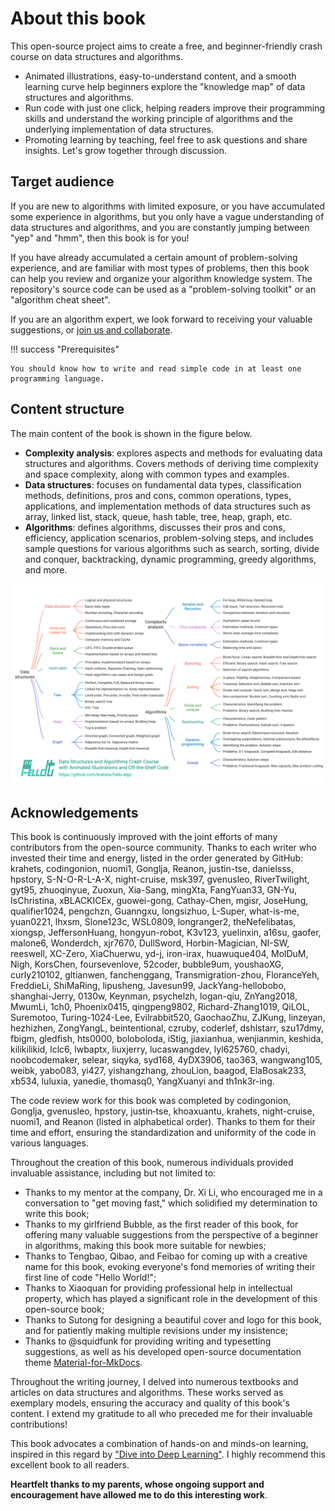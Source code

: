 # About this book

This open-source project aims to create a free, and beginner-friendly crash course on data structures and algorithms.

- Animated illustrations, easy-to-understand content, and a smooth learning curve help beginners explore the "knowledge map" of data structures and algorithms.
- Run code with just one click, helping readers improve their programming skills and understand the working principle of algorithms and the underlying implementation of data structures.
- Promoting learning by teaching, feel free to ask questions and share insights. Let's grow together through discussion.

## Target audience

If you are new to algorithms with limited exposure, or you have accumulated some experience in algorithms, but you only have a vague understanding of data structures and algorithms, and you are constantly jumping between "yep" and "hmm", then this book is for you!

If you have already accumulated a certain amount of problem-solving experience, and are familiar with most types of problems, then this book can help you review and organize your algorithm knowledge system. The repository's source code can be used as a "problem-solving toolkit" or an "algorithm cheat sheet".

If you are an algorithm expert, we look forward to receiving your valuable suggestions, or [join us and collaborate](https://www.hello-algo.com/chapter_appendix/contribution/).

!!! success "Prerequisites"

    You should know how to write and read simple code in at least one programming language.

## Content structure

The main content of the book is shown in the figure below.

- **Complexity analysis**: explores aspects and methods for evaluating data structures and algorithms. Covers methods of deriving time complexity and space complexity, along with common types and examples.
- **Data structures**: focuses on fundamental data types, classification methods, definitions, pros and cons, common operations, types, applications, and implementation methods of data structures such as array, linked list, stack, queue, hash table, tree, heap, graph, etc.
- **Algorithms**: defines algorithms, discusses their pros and cons, efficiency, application scenarios, problem-solving steps, and includes sample questions for various algorithms such as search, sorting, divide and conquer, backtracking, dynamic programming, greedy algorithms, and more.

![Main content of the book](about_the_book.assets/hello_algo_mindmap.png)

## Acknowledgements

This book is continuously improved with the joint efforts of many contributors from the open-source community. Thanks to each writer who invested their time and energy, listed in the order generated by GitHub: krahets, codingonion, nuomi1, Gonglja, Reanon, justin-tse, danielsss, hpstory, S-N-O-R-L-A-X, night-cruise, msk397, gvenusleo, RiverTwilight, gyt95, zhuoqinyue, Zuoxun, Xia-Sang, mingXta, FangYuan33, GN-Yu, IsChristina, xBLACKICEx, guowei-gong, Cathay-Chen, mgisr, JoseHung, qualifier1024, pengchzn, Guanngxu, longsizhuo, L-Super, what-is-me, yuan0221, lhxsm, Slone123c, WSL0809, longranger2, theNefelibatas, xiongsp, JeffersonHuang, hongyun-robot, K3v123, yuelinxin, a16su, gaofer, malone6, Wonderdch, xjr7670, DullSword, Horbin-Magician, NI-SW, reeswell, XC-Zero, XiaChuerwu, yd-j, iron-irax, huawuque404, MolDuM, Nigh, KorsChen, foursevenlove, 52coder, bubble9um, youshaoXG, curly210102, gltianwen, fanchenggang, Transmigration-zhou, FloranceYeh, FreddieLi, ShiMaRing, lipusheng, Javesun99, JackYang-hellobobo, shanghai-Jerry, 0130w, Keynman, psychelzh, logan-qiu, ZnYang2018, MwumLi, 1ch0, Phoenix0415, qingpeng9802, Richard-Zhang1019, QiLOL, Suremotoo, Turing-1024-Lee, Evilrabbit520, GaochaoZhu, ZJKung, linzeyan, hezhizhen, ZongYangL, beintentional, czruby, coderlef, dshlstarr, szu17dmy, fbigm, gledfish, hts0000, boloboloda, iStig, jiaxianhua, wenjianmin, keshida, kilikilikid, lclc6, lwbaptx, liuxjerry, lucaswangdev, lyl625760, chadyi, noobcodemaker, selear, siqyka, syd168, 4yDX3906, tao363, wangwang105, weibk, yabo083, yi427, yishangzhang, zhouLion, baagod, ElaBosak233, xb534, luluxia, yanedie, thomasq0, YangXuanyi and th1nk3r-ing.

The code review work for this book was completed by codingonion, Gonglja, gvenusleo, hpstory, justin‐tse, khoaxuantu, krahets, night-cruise, nuomi1, and Reanon (listed in alphabetical order). Thanks to them for their time and effort, ensuring the standardization and uniformity of the code in various languages.

Throughout the creation of this book, numerous individuals provided invaluable assistance, including but not limited to:

- Thanks to my mentor at the company, Dr. Xi Li, who encouraged me in a conversation to "get moving fast," which solidified my determination to write this book;
- Thanks to my girlfriend Bubble, as the first reader of this book, for offering many valuable suggestions from the perspective of a beginner in algorithms, making this book more suitable for newbies;
- Thanks to Tengbao, Qibao, and Feibao for coming up with a creative name for this book, evoking everyone's fond memories of writing their first line of code "Hello World!";
- Thanks to Xiaoquan for providing professional help in intellectual property, which has played a significant role in the development of this open-source book;
- Thanks to Sutong for designing a beautiful cover and logo for this book, and for patiently making multiple revisions under my insistence;
- Thanks to @squidfunk for providing writing and typesetting suggestions, as well as his developed open-source documentation theme [Material-for-MkDocs](https://github.com/squidfunk/mkdocs-material/tree/master).

Throughout the writing journey, I delved into numerous textbooks and articles on data structures and algorithms. These works served as exemplary models, ensuring the accuracy and quality of this book's content. I extend my gratitude to all who preceded me for their invaluable contributions!

This book advocates a combination of hands-on and minds-on learning, inspired in this regard by ["Dive into Deep Learning"](https://github.com/d2l-ai/d2l-zh). I highly recommend this excellent book to all readers.

**Heartfelt thanks to my parents, whose ongoing support and encouragement have allowed me to do this interesting work**.
